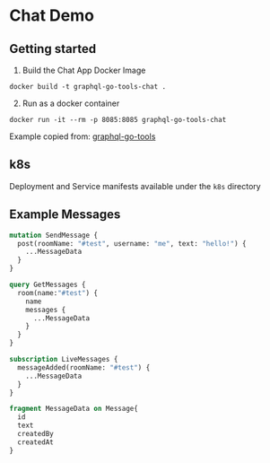 # Chat Demo

## Getting started
1. Build the Chat App Docker Image
```shell
docker build -t graphql-go-tools-chat .
```
2. Run as a docker container
```
docker run -it --rm -p 8085:8085 graphql-go-tools-chat
```

Example copied from: [graphql-go-tools](https://github.com/TykTechnologies/graphql-go-tools/tree/master/examples/chat)

## k8s
Deployment and Service manifests available under the `k8s` directory

## Example Messages
```graphql
mutation SendMessage {
  post(roomName: "#test", username: "me", text: "hello!") {
    ...MessageData
  }
}

query GetMessages {
  room(name:"#test") {
    name
    messages {
      ...MessageData
    }
  }
}

subscription LiveMessages {
  messageAdded(roomName: "#test") {
    ...MessageData
  }
}

fragment MessageData on Message{
  id
  text
  createdBy
  createdAt
}
```